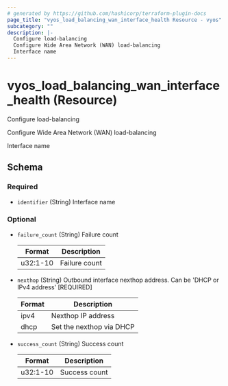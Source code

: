 ```yaml
---
# generated by https://github.com/hashicorp/terraform-plugin-docs
page_title: "vyos_load_balancing_wan_interface_health Resource - vyos"
subcategory: ""
description: |-
  Configure load-balancing
  Configure Wide Area Network (WAN) load-balancing
  Interface name
---
```


# vyos_load_balancing_wan_interface_health (Resource)

Configure load-balancing

Configure Wide Area Network (WAN) load-balancing

Interface name



<!-- schema generated by tfplugindocs -->
## Schema

### Required

- `identifier` (String) Interface name

### Optional

- `failure_count` (String) Failure count

    |  Format  |  Description  |
    |----------|---------------|
    |  u32:1-10  |  Failure count  |
- `nexthop` (String) Outbound interface nexthop address. Can be 'DHCP or IPv4 address' [REQUIRED]

    |  Format  |  Description  |
    |----------|---------------|
    |  ipv4  |  Nexthop IP address  |
    |  dhcp  |  Set the nexthop via DHCP  |
- `success_count` (String) Success count

    |  Format  |  Description  |
    |----------|---------------|
    |  u32:1-10  |  Success count  |
